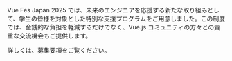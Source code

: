 Vue Fes Japan 2025 では、未来のエンジニアを応援する新たな取り組みとして、学生の皆様を対象とした特別な支援プログラムをご用意しました。この制度では、金銭的な負担を軽減するだけでなく、Vue.js コミュニティの方々との貴重な交流機会もご提供します。

詳しくは、募集要項をご覧ください。
